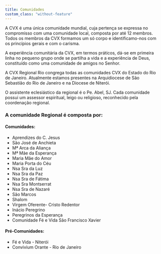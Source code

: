 ```yaml
---
title: Comunidades
custom_class: "without-feature"
---
```


A CVX é uma única comunidade mundial, cuja pertença se expressa no compromisso com uma comunidade local, composta por até 12 membros. Todos os membros da CVX formamos um só corpo e identificamo-nos com os princípios gerais e com o carisma.

A experiência comunitária da CVX, em termos práticos, dá-se em primeira linha no pequeno grupo onde se partilha a vida e a experiência de Deus, constituído como uma comunidade de amigos no Senhor.​

A CVX Regional Rio congrega todas as comunidades CVX do Estado do Rio de Janeiro. Atualmente estamos presentes na Arquidiocese de São Sebastião do Rio de Janeiro e na Diocese de Niterói.

O assistente eclesiástico da regional é o <black-mark>Pe. Abel, SJ</black-mark>. Cada comunidade possui um assessor espiritual, leigo ou religioso, reconhecido pela coordenação regional.

### A comunidade Regional é composta por:

#### Comunidades:
- Aprendizes do C. Jesus
- São José de Anchieta
- Mª Arca da Aliança
- Mª Mãe da Esperança
- Maria Mãe do Amor
- Maria Porta do Céu
- Nsa Sra da Luz
- Nsa Sra da Paz
- Nsa Sra de Fátima
- Nsa Sra Montserrat
- Nsa Sra de Nazaré
- São Marcos
- Shalom
- Virgem Oferente- Cristo Redentor
- Inácio Peregrino
- Peregrinos da Esperança
- Comunidade Fé e Vida São Francisco Xavier

#### Pré-Comunidades:
- Fé e Vida - Niterói
- Convivium Orante - Rio de Janeiro
